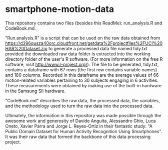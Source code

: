 # smartphone-motion-data
This repository contains two files (besides this ReadMe): run_analysis.R and CodeBook.md.

"Run.analysis.R" is a script that can be used on the raw data obtained from https://d396qusza40orc.cloudfront.net/getdata%2Fprojectfiles%2FUCI%20HAR%20Dataset.zip
to generate a processed data file named tidy.txt provided the downloaded raw data folder is extracted into the working directory folder of the user's R software. (For more information on the free R software, visit http://www.r-project.org/).  The file to be generated, tidy.txt, contains a dataframe with 67 rows (the first row contains variable names) and 180 columns. Recorded in this dataframe are the average values of 66 motion-related variables pertaining to 30 subjects engaging in 6 activities. These measurements were obtained by making use of the built-in hardware in the Samsung SII hardware.

"CodeBook.md" describes the raw data, the processed data, the variables, and the methodology used to turn the raw data into the processed data.

Ultimately, the information in this repository was made possible through the awesome work and generosity of Davide Anguita, Alessandro Ghio, Luca Oneto, Xavier Parra and Jorge L. Reyes-Ortiz in their fantastic study: "A Public Domain Dataset for Human Activity Recognition Using Smartphones".  It was their raw data that formed the backbone of this data processing project. 
